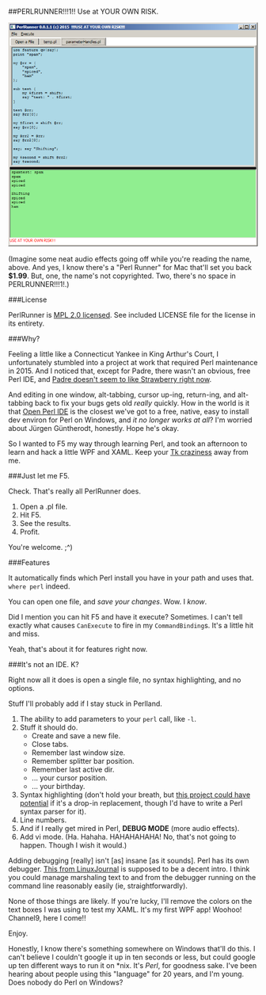 ##PERLRUNNER!!!1!! Use at YOUR OWN RISK.

![Screenshot of PERLRUNNER!!!1!!](https://raw.githubusercontent.com/ruffin--/PerlRunner/master/screenshots/runner1.png)

(Imagine some neat audio effects going off while you're reading the name, above. And yes, I know there's a "Perl Runner" for Mac that'll set you back **$1.99**. But, one, the name's not copyrighted. Two, there's no space in PERLRUNNER!!!1!.)

###License

PerlRunner is [MPL 2.0 licensed](https://www.mozilla.org/MPL/2.0/). See included LICENSE file for the license in its entirety.

###Why?

Feeling a little like a Connecticut Yankee in King Arthur's Court, I unfortunately stumbled into a project at work that required Perl maintenance in 2015. And I noticed that, except for Padre, there wasn't an obvious, free Perl IDE, and [Padre doesn't seem to like Strawberry right now](http://myfreakinname.blogspot.com/2015/01/continued-misadventures-in-perl.html#padrefail).

And editing in one window, alt-tabbing, cursor up-ing, return-ing, and alt-tabbing back to fix your bugs gets old *really* quickly. How in the world is it that [Open Perl IDE](http://open-perl-ide.sourceforge.net/) is the closest we've got to a free, native, easy to install dev environ for Perl on Windows, and *it no longer works at all*? I'm worried about Jürgen Güntherodt, honestly. Hope he's okay.

So I wanted to F5 my way through learning Perl, and took an afternoon to learn and hack a little WPF and XAML. Keep your [Tk craziness](http://ptkdb.sourceforge.net/demo.html) away from me.

###Just let me F5.

Check. That's really all PerlRunner does.

1. Open a .pl file.
2. Hit F5.
3. See the results.
4. Profit.

You're welcome. ;^)

###Features

It automatically finds which Perl install you have in your path and uses that. `where perl` indeed.

You can open one file, and *save your changes*. Wow. I *know*.

Did I mention you can hit F5 and have it execute? Sometimes. I can't tell exactly what causes `CanExecute` to fire in my `CommandBinding`s. It's a little hit and miss.

Yeah, that's about it for features right now.

###It's not an IDE. K?

Right now all it does is open a single file, no syntax highlighting, and no options.

Stuff I'll probably add if I stay stuck in Perlland.

1. The ability to add parameters to your `perl` call, like `-l`.
2. Stuff it should do.
    * Create and save a new file.
    * Close tabs.
    * Remember last window size.
    * Remember splitter bar position.
    * Remember last active dir.
    * ... your cursor position.
    * ... your birthday.
3. Syntax highlighting (don't hold your breath, but [this project could have potential](https://github.com/PavelTorgashov/FastColoredTextBox) if it's a drop-in replacement, though I'd have to write a Perl syntax parser for it).
4. Line numbers.
5. And if I really get mired in Perl, **DEBUG MODE** (more audio effects).
6. Add vi mode. (Ha. Hahaha. HAHAHAHAHA! No, that's not going to happen. Though I wish it would.)

Adding debugging [really] isn't [as] insane [as it sounds]. Perl has its own debugger. [This from LinuxJournal](http://www.linuxjournal.com/article/2484) is supposed to be a decent intro. I think you could manage marshaling text to and from the debugger running on the command line reasonably easily (ie, straightforwardly).

None of those things are likely. If you're lucky, I'll remove the colors on the text boxes I was using to test my XAML. It's my first WPF app! Woohoo! Channel9, here I come!!

Enjoy.

Honestly, I know there's something somewhere on Windows that'll do this. I can't believe I couldn't google it up in ten seconds or less, but could google up ten different ways to run it on \*nix. It's *Perl*, for goodness sake. I've been hearing about people using this "language" for 20 years, and I'm young. Does nobody do Perl on Windows?